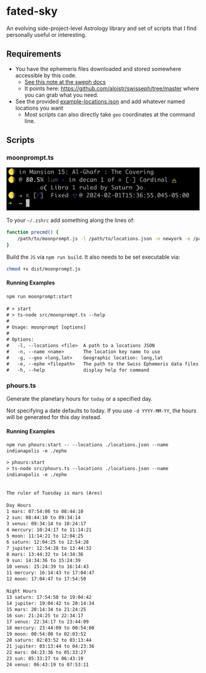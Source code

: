 # fated-sky

An evolving side-project-level Astrology library and set of scripts that I find personally useful or interesting.

## Requirements

- You have the ephemeris files downloaded and stored somewhere accessible by this code.
  - [See this note at the sweph docs](https://github.com/timotejroiko/sweph?tab=readme-ov-file#ephemeris-files)
  - It points here: https://github.com/aloistr/swisseph/tree/master where you can grab what you need.
- See the provided [example-locations.json](./example-locations.json) and add whatever named locations you want
  - Most scripts can also directly take `geo` coordinates at the command line.

## Scripts

### moonprompt.ts

![moonprompt](./doc/img/moonprompt-example.png)

To your `~/.zshrc` add something along the lines of:

```sh
function precmd() {
    /path/to/moonprompt.js -l /path/to/locations.json -n newyork -e /path/to/ephe
}
```

Build the `JS` via `npm run build`. It also needs to be set executable via:

```sh
chmod +x dist/moonprompt.js
```

#### Running Examples

```
npm run moonprompt:start

# > start
# > ts-node src/moonprompt.ts --help
#
# Usage: moonprompt [options]
#
# Options:
#   -l, --locations <file>  A path to a locations JSON
#   -n, --name <name>       The location key name to use
#   -g, --geo <long,lat>    Geographic location: long,lat
#   -e, --ephe <filepath>   The path to the Swiss Ephemeris data files
#   -h, --help              display help for command
```

### phours.ts

Generate the planetary hours for `today` or a specified day.

Not specifying a date defaults to today. If you use `-d YYYY-MM-YY`, the hours will be generated for this day instead.

#### Running Examples

```
npm run phours:start -- --locations ./locations.json --name indianapolis -e ./ephe
``` 

```
> phours:start
> ts-node src/phours.ts --locations ./locations.json --name indianapolis -e ./ephe


The ruler of Tuesday is mars (Ares)

Day Hours
1 mars: 07:54:06 to 08:44:10
2 sun: 08:44:10 to 09:34:14
3 venus: 09:34:14 to 10:24:17
4 mercury: 10:24:17 to 11:14:21
5 moon: 11:14:21 to 12:04:25
6 saturn: 12:04:25 to 12:54:28
7 jupiter: 12:54:28 to 13:44:32
8 mars: 13:44:32 to 14:34:36
9 sun: 14:34:36 to 15:24:39
10 venus: 15:24:39 to 16:14:43
11 mercury: 16:14:43 to 17:04:47
12 moon: 17:04:47 to 17:54:50

Night Hours
13 saturn: 17:54:50 to 19:04:42
14 jupiter: 19:04:42 to 20:14:34
15 mars: 20:14:34 to 21:24:25
16 sun: 21:24:25 to 22:34:17
17 venus: 22:34:17 to 23:44:09
18 mercury: 23:44:09 to 00:54:00
19 moon: 00:54:00 to 02:03:52
20 saturn: 02:03:52 to 03:13:44
21 jupiter: 03:13:44 to 04:23:36
22 mars: 04:23:36 to 05:33:27
23 sun: 05:33:27 to 06:43:19
24 venus: 06:43:19 to 07:53:11
```